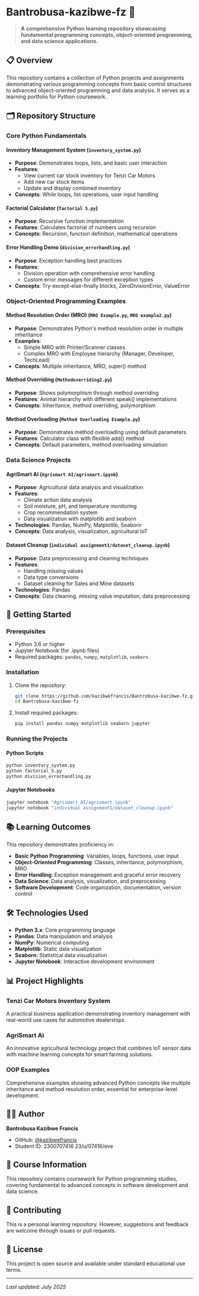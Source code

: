 # Bantrobusa-kazibwe-fz 🐍

> **A comprehensive Python learning repository showcasing fundamental programming concepts, object-oriented programming, and data science applications.**

## 📋 Overview

This repository contains a collection of Python projects and assignments demonstrating various programming concepts from basic control structures to advanced object-oriented programming and data analysis. It serves as a learning portfolio for Python coursework.

## 🗂️ Repository Structure

### Core Python Fundamentals

#### **Inventory Management System** (`inventory_system.py`)
- **Purpose**: Demonstrates loops, lists, and basic user interaction
- **Features**:
  - View current car stock inventory for Tenzi Car Motors
  - Add new car stock items
  - Update and display combined inventory
- **Concepts**: While loops, list operations, user input handling

#### **Factorial Calculator** (`factorial 5.py`)
- **Purpose**: Recursive function implementation
- **Features**: Calculates factorial of numbers using recursion
- **Concepts**: Recursion, function definition, mathematical operations

#### **Error Handling Demo** (`division_errorhandling.py`)
- **Purpose**: Exception handling best practices
- **Features**:
  - Division operation with comprehensive error handling
  - Custom error messages for different exception types
- **Concepts**: Try-except-else-finally blocks, ZeroDivisionError, ValueError

### Object-Oriented Programming Examples

#### **Method Resolution Order (MRO)** (`MRO Example.py`, `MRO example2.py`)
- **Purpose**: Demonstrates Python's method resolution order in multiple inheritance
- **Examples**:
  - Simple MRO with Printer/Scanner classes
  - Complex MRO with Employee hierarchy (Manager, Developer, TechLead)
- **Concepts**: Multiple inheritance, MRO, super() method

#### **Method Overriding** (`Methodoverriding2.py`)
- **Purpose**: Shows polymorphism through method overriding
- **Features**: Animal hierarchy with different speak() implementations
- **Concepts**: Inheritance, method overriding, polymorphism

#### **Method Overloading** (`Method Overloading Example.py`)
- **Purpose**: Demonstrates method overloading using default parameters
- **Features**: Calculator class with flexible add() method
- **Concepts**: Default parameters, method overloading simulation

### Data Science Projects

#### **AgriSmart AI** (`Agrismart AI/agrismart.ipynb`)
- **Purpose**: Agricultural data analysis and visualization
- **Features**:
  - Climate action data analysis
  - Soil moisture, pH, and temperature monitoring
  - Crop recommendation system
  - Data visualization with matplotlib and seaborn
- **Technologies**: Pandas, NumPy, Matplotlib, Seaborn
- **Concepts**: Data analysis, visualization, agricultural IoT

#### **Dataset Cleanup** (`individual assignment1/dataset_cleanup.ipynb`)
- **Purpose**: Data preprocessing and cleaning techniques
- **Features**:
  - Handling missing values
  - Data type conversions
  - Dataset cleaning for Sales and Mine datasets
- **Technologies**: Pandas
- **Concepts**: Data cleaning, missing value imputation, data preprocessing

## 🚀 Getting Started

### Prerequisites
- Python 3.6 or higher
- Jupyter Notebook (for .ipynb files)
- Required packages: `pandas`, `numpy`, `matplotlib`, `seaborn`

### Installation
1. Clone the repository:
   ```bash
   git clone https://github.com/kazibwefrancis/Bantrobusa-kazibwe-fz.git
   cd Bantrobusa-kazibwe-fz
   ```

2. Install required packages:
   ```bash
   pip install pandas numpy matplotlib seaborn jupyter
   ```

### Running the Projects

#### Python Scripts
```bash
python inventory_system.py
python factorial_5.py
python division_errorhandling.py
```

#### Jupyter Notebooks
```bash
jupyter notebook "Agrismart AI/agrismart.ipynb"
jupyter notebook "individual assignment1/dataset_cleanup.ipynb"
```

## 📚 Learning Outcomes

This repository demonstrates proficiency in:

- **Basic Python Programming**: Variables, loops, functions, user input
- **Object-Oriented Programming**: Classes, inheritance, polymorphism, MRO
- **Error Handling**: Exception management and graceful error recovery
- **Data Science**: Data analysis, visualization, and preprocessing
- **Software Development**: Code organization, documentation, version control

## 🛠️ Technologies Used

- **Python 3.x**: Core programming language
- **Pandas**: Data manipulation and analysis
- **NumPy**: Numerical computing
- **Matplotlib**: Static data visualization
- **Seaborn**: Statistical data visualization
- **Jupyter Notebook**: Interactive development environment

## 📊 Project Highlights

### Tenzi Car Motors Inventory System
A practical business application demonstrating inventory management with real-world use cases for automotive dealerships.

### AgriSmart AI
An innovative agricultural technology project that combines IoT sensor data with machine learning concepts for smart farming solutions.

### OOP Examples
Comprehensive examples showing advanced Python concepts like multiple inheritance and method resolution order, essential for enterprise-level development.

## 👨‍💻 Author

**Bantrobusa Kazibwe Francis**
- GitHub: [@kazibwefrancis](https://github.com/kazibwefrancis)
- Student ID: 2300707416 23/u/07416/eve

## 📝 Course Information

This repository contains coursework for Python programming studies, covering fundamental to advanced concepts in software development and data science.

## 🤝 Contributing

This is a personal learning repository. However, suggestions and feedback are welcome through issues or pull requests.

## 📄 License

This project is open source and available under standard educational use terms.

---

*Last updated: July 2025*
